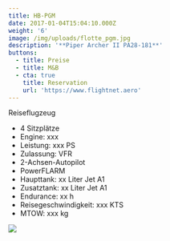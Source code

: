 ```yaml
---
title: HB-PGM
date: 2017-01-04T15:04:10.000Z
weight: '6'
image: /img/uploads/flotte_pgm.jpg
description: '**Piper Archer II PA28-181**'
buttons:
  - title: Preise
  - title: M&B
  - cta: true
    title: Reservation
    url: 'https://www.flightnet.aero'
---
```

Reiseflugzeug

* 4 Sitzplätze
* Engine: xxx
* Leistung: xxx PS
* Zulassung: VFR
* 2-Achsen-Autopilot
* PowerFLARM
* Haupttank: xx Liter Jet A1
* Zusatztank: xx Liter Jet A1
* Endurance: xx h
* Reisegeschwindigkeit: xxx KTS
* MTOW: xxx kg

![](/img/uploads/flotte_cockpit_pgm.jpg)
